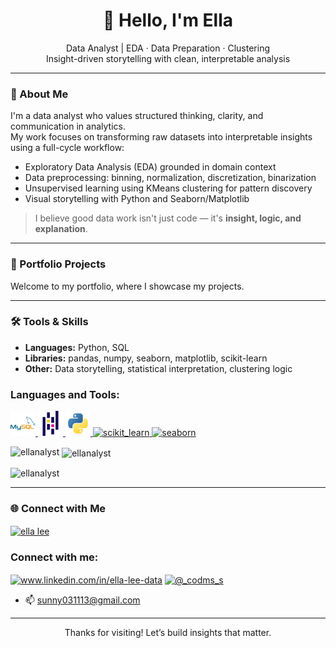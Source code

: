 <h1 align="center">👋 Hello, I'm Ella</h1>
<p align="center">
  Data Analyst | EDA · Data Preparation · Clustering <br/>
  Insight-driven storytelling with clean, interpretable analysis
</p>

---

### 🧠 About Me

I'm a data analyst who values structured thinking, clarity, and communication in analytics.  
My work focuses on transforming raw datasets into interpretable insights using a full-cycle workflow:

-  Exploratory Data Analysis (EDA) grounded in domain context  
-  Data preprocessing: binning, normalization, discretization, binarization  
-  Unsupervised learning using KMeans clustering for pattern discovery  
-  Visual storytelling with Python and Seaborn/Matplotlib  

> I believe good data work isn't just code — it's **insight, logic, and explanation**.

---

### 📁 Portfolio Projects

Welcome to my portfolio, where I showcase my projects.

---

### 🛠 Tools & Skills

- **Languages:** Python, SQL  
- **Libraries:** pandas, numpy, seaborn, matplotlib, scikit-learn  
- **Other:** Data storytelling, statistical interpretation, clustering logic


<h3 align="left">Languages and Tools:</h3>
<p align="left"> <a href="https://www.mysql.com/" target="_blank" rel="noreferrer"> <img src="https://raw.githubusercontent.com/devicons/devicon/master/icons/mysql/mysql-original-wordmark.svg" alt="mysql" width="40" height="40"/> </a> <a href="https://pandas.pydata.org/" target="_blank" rel="noreferrer"> <img src="https://raw.githubusercontent.com/devicons/devicon/2ae2a900d2f041da66e950e4d48052658d850630/icons/pandas/pandas-original.svg" alt="pandas" width="40" height="40"/> </a> <a href="https://www.python.org" target="_blank" rel="noreferrer"> <img src="https://raw.githubusercontent.com/devicons/devicon/master/icons/python/python-original.svg" alt="python" width="40" height="40"/> </a> <a href="https://scikit-learn.org/" target="_blank" rel="noreferrer"> <img src="https://upload.wikimedia.org/wikipedia/commons/0/05/Scikit_learn_logo_small.svg" alt="scikit_learn" width="40" height="40"/> </a> <a href="https://seaborn.pydata.org/" target="_blank" rel="noreferrer"> <img src="https://seaborn.pydata.org/_images/logo-mark-lightbg.svg" alt="seaborn" width="40" height="40"/> </a> </p>

<p><img align="left" src="https://github-readme-stats.vercel.app/api/top-langs?username=ellaAnalyst&show_icons=true&locale=en&layout=compact" alt="ellanalyst" /></p>

<p>&nbsp;<img align="center" src="https://github-readme-stats.vercel.app/api?username=ellanalyst&show_icons=true&locale=en" alt="ellanalyst" /></p>

<p><img align="center" src="https://github-readme-streak-stats.herokuapp.com/?user=ellanalyst&" alt="ellanalyst" /></p>

---

### 🌐 Connect with Me

<a href="www.linkedin.com/in/ella-lee-data" target="blank"><img align="center" src="https://raw.githubusercontent.com/rahuldkjain/github-profile-readme-generator/master/src/images/icons/Social/linked-in-alt.svg" alt="ella lee" height="30" width="40" /></a>
</p>
<h3 align="left">Connect with me:</h3>
<p align="left">
<a href="https://linkedin.com/in/www.linkedin.com/in/ella-lee-data" target="blank"><img align="center" src="https://raw.githubusercontent.com/rahuldkjain/github-profile-readme-generator/master/src/images/icons/Social/linked-in-alt.svg" alt="www.linkedin.com/in/ella-lee-data" height="30" width="40" /></a>
<a href="https://instagram.com/@_codms_s" target="blank"><img align="center" src="https://raw.githubusercontent.com/rahuldkjain/github-profile-readme-generator/master/src/images/icons/Social/instagram.svg" alt="@_codms_s" height="30" width="40" /></a>
</p>

- 📫 sunny031113@gmail.com

---

<!-- Optional Footer -->
<p align="center">
  Thanks for visiting! Let’s build insights that matter.
</p>
